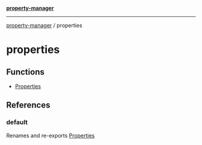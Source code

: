 [**property-manager**](../README.md)

***

[property-manager](../modules.md) / properties

# properties

## Functions

- [Properties](functions/Properties.md)

## References

### default

Renames and re-exports [Properties](functions/Properties.md)
